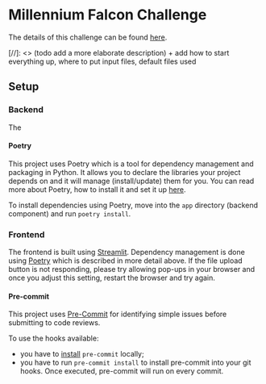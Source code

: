 # Millennium Falcon Challenge

The details of this challenge can be found [here](https://github.com/dataiku/millenium-falcon-challenge).

[//]: <> (todo add a more elaborate description) + add how to start everything up, where to put input files, default files used

## Setup

### Backend

The 

#### Poetry

This project uses Poetry which is a tool for dependency management and packaging in Python. 
It allows you to declare the libraries your project depends on and it will manage (install/update) them for you.
You can read more about Poetry, how to install it and set it up [here](https://python-poetry.org/docs/).

To install dependencies using Poetry, move into the `app` directory (backend component) and run `poetry install`.


### Frontend

The frontend is built using [Streamlit](https://streamlit.io/).
Dependency management is done using [Poetry]((https://python-poetry.org/docs/)) which is described in more detail above.
If the file upload button is not responding, please try allowing pop-ups in your browser and once you adjust this 
setting, restart the browser and try again.

#### Pre-commit

This project uses [Pre-Commit](https://pre-commit.com/#intro) for identifying simple issues before submitting to code reviews.

To use the hooks available:
- you have to [install](https://pre-commit.com/#install) `pre-commit` locally;
- you have to run `pre-commit install` to install pre-commit into your git hooks. Once executed, pre-commit will run on every commit.